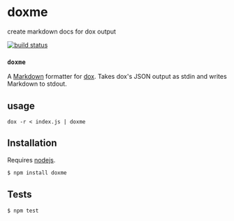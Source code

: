 # doxme

create markdown docs for dox output

[![build status](https://secure.travis-ci.org/tmcw/doxme.png)](http://travis-ci.org/tmcw/doxme)

### `doxme`

A [Markdown](http://daringfireball.net/projects/markdown/) formatter
for [dox](https://github.com/tj/dox). Takes dox's JSON output as stdin
and writes Markdown to stdout.

## usage

    dox -r < index.js | doxme


## Installation

Requires [nodejs](http://nodejs.org/).

```sh
$ npm install doxme
```

## Tests

```sh
$ npm test
```

